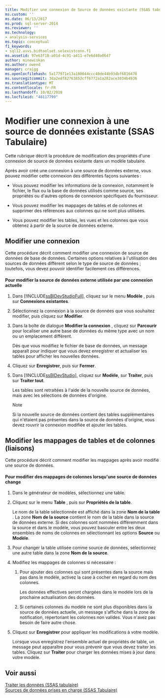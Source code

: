 ```yaml
---
title: Modifier une connexion de Source de données existante (SSAS tabulaire) | Microsoft Docs
ms.custom: ''
ms.date: 06/13/2017
ms.prod: sql-server-2014
ms.reviewer: ''
ms.technology:
- analysis-services
ms.topic: conceptual
f1_keywords:
- sql12.asvs.bidtoolset.selexistconn.f1
ms.assetid: 97e63f18-a01d-4c91-a411-e7e6d40a0647
author: minewiskan
ms.author: owend
manager: craigg
ms.openlocfilehash: 5a177971e13a100044ccc40de44b93dbf6816478
ms.sourcegitcommit: 3da2edf82763852cff6772a1a282ace3034b4936
ms.translationtype: MT
ms.contentlocale: fr-FR
ms.lasthandoff: 10/02/2018
ms.locfileid: "48117799"
---
```

# <a name="edit-an-existing-data-source-connection-ssas-tabular"></a>Modifier une connexion à une source de données existante (SSAS Tabulaire)
  Cette rubrique décrit la procédure de modification des propriétés d'une connexion de source de données existante dans un modèle tabulaire.  
  
 Après avoir créé une connexion à une source de données externe, vous pouvez modifier cette connexion des différentes façons suivantes :  
  
-   Vous pouvez modifier les informations de la connexion, notamment le fichier, le flux ou la base de données utilisés comme source, ses propriétés ou d'autres options de connexion spécifiques du fournisseur.  
  
-   Vous pouvez modifier les mappages de tables et de colonnes et supprimer des références aux colonnes qui ne sont plus utilisées.  
  
-   Vous pouvez modifier les tables, les vues et les colonnes que vous obtenez à partir de la source de données externe.  
  
## <a name="modify-a-connection"></a>Modifier une connexion  
 Cette procédure décrit comment modifier une connexion de source de données de base de données. Certaines options relatives à l'utilisation des sources de données diffèrent selon le type de source de données ; toutefois, vous devez pouvoir identifier facilement ces différences.  
  
#### <a name="to-change-the-external-data-source-used-by-a-current-connection"></a>Pour modifier la source de données externe utilisée par une connexion actuelle  
  
1.  Dans [!INCLUDE[ssBIDevStudioFull](../includes/ssbidevstudiofull-md.md)], cliquez sur le menu **Modèle** , puis sur **Connexions existantes**.  
  
2.  Sélectionnez la connexion à la source de données que vous souhaitez modifier, puis cliquez sur **Modifier**.  
  
3.  Dans la boîte de dialogue **Modifier la connexion** , cliquez sur **Parcourir** pour localiser une autre base de données du même type avec un nom ou un emplacement différent.  
  
     Dès que vous modifiez le fichier de base de données, un message apparaît pour indiquer que vous devez enregistrer et actualiser les tables pour afficher les nouvelles données.  
  
4.  Cliquez sur **Enregistrer**, puis sur **Fermer**.  
  
5.  Dans [!INCLUDE[ssBIDevStudio](../includes/ssbidevstudio-md.md)], cliquez sur **Modèle**, sur **Traiter**, puis sur **Traiter tout**.  
  
     Les tables sont retraitées à l'aide de la nouvelle source de données, mais avec les sélections de données d'origine.  
  
    > [!NOTE]  
    >  Si la nouvelle source de données contient des tables supplémentaires qui n'étaient pas présentes dans la source de données d'origine, vous devez rouvrir la connexion modifiée et ajouter les tables.  
  
## <a name="edit-table-and-column-mappings-bindings"></a>Modifier les mappages de tables et de colonnes (liaisons)  
 Cette procédure décrit comment modifier les mappages après avoir modifié une source de données.  
  
#### <a name="to-edit-column-mappings-when-a-data-source-changes"></a>Pour modifier des mappages de colonnes lorsqu'une source de données change  
  
1.  Dans le générateur de modèles, sélectionnez une table.  
  
2.  Cliquez sur le menu **Table** , puis sur **Propriétés de la table**.  
  
     Le nom de la table sélectionnée est affiché dans la zone **Nom de la table** . La zone **Nom de la source** contient le nom de la table dans la source de données externe. Si des colonnes sont nommées différemment dans la source et dans le modèle, vous pouvez basculer entre les deux ensembles de noms de colonnes en sélectionnant les options **Source** ou **Modèle**.  
  
3.  Pour changer la table utilisée comme source de données, sélectionnez une autre table dans la zone **Nom de la source**.  
  
4.  Modifiez les mappages de colonnes si nécessaire :  
  
    1.  Pour ajouter des colonnes qui sont présentes dans la source mais pas dans le modèle, activez la case à cocher en regard du nom des colonnes.  
  
         Les données effectives seront chargées dans le modèle lors de la prochaine actualisation des données.  
  
    2.  Si certaines colonnes du modèle ne sont plus disponibles dans la source de données actuelle, un message s'affiche dans la zone de notification, répertoriant les colonnes non valides. Vous n'avez pas besoin de faire autre chose.  
  
5.  Cliquez sur **Enregistrer** pour appliquer les modifications à votre modèle.  
  
     Lorsque vous enregistrez l'ensemble actuel de propriétés de table, un message peut apparaître pour vous prévenir que vous devez traiter les tables. Cliquez sur **Traiter** pour charger les données mises à jour dans votre modèle.  
  
## <a name="see-also"></a>Voir aussi  
 [Traiter les données &#40;SSAS tabulaire&#41;](process-data-ssas-tabular.md)   
 [Sources de données prises en charge &#40;SSAS Tabulaire&#41;](tabular-models/data-sources-supported-ssas-tabular.md)  
  
  

